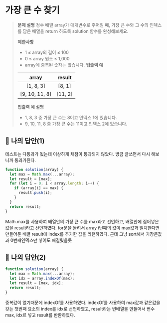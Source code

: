 # 가장 큰 수 찾기

> **문제 설명**
> 정수 배열 array가 매개변수로 주어질 때, 가장 큰 수와 그 수의 인덱스를 담은 배열을 return 하도록 solution 함수를 완성해보세요.
>
> **제한사항**
>
> - 1 ≤ array의 길이 ≤ 100
> - 0 ≤ array 원소 ≤ 1,000
> - array에 중복된 숫자는 없습니다.
>   **입출력 예**
>
> |     array      | result  |
> | :------------: | :-----: |
> |   [1, 8, 3]    | [8, 1]  |
> | [9, 10, 11, 8] | [11, 2] |
>
> **입출력 예 설명**
>
> - 1, 8, 3 중 가장 큰 수는 8이고 인덱스 1에 있습니다.
> - 9, 10, 11, 8 중 가장 큰 수는 11이고 인덱스 2에 있습니다.

## 💭 나의 답안(1)

테스트는 다통과가 됬는데 이상하게 채점이 통과되지 않았다.
방금 글쓰면서 다시 해보니까 통과가된다.

```js
function solution(array) {
  let max = Math.max(...array);
  let result = [max];
  for (let i = 0; i < array.length; i++) {
    if (array[i] == max) {
      result.push(i);
    }
  }
  return result;
}
```

Math.max를 사용하여 배열안의 가장 큰 수를 max라고 선언하고, 배열안에 집어넣은 값을 result라고 선언하였다.
for문을 돌려서 array i번째의 값이 max값과 일치한다면 만들어둔 배열 result에 index를 추가한 값을 리턴하였다.
근데 그냥 sort해서 가장큰값과 0번째인덱스만 넣어도 해결됬을듯

## 💭 나의 답안(2)

```js
function solution(array) {
  let max = Math.max(...array);
  let idx = array.indexOf(max);
  let result = [max, idx];
  return result;
}
```

중복값이 없기때문에 indexOf를 사용하였다.
indexOf를 사용하여 max값과 같은값을 갖는 첫번째 요소의 index를 idx로 선언하였고, result라는 빈배열을 만들어서 변수 max, idx르 넣고 result를 반환하였다.
